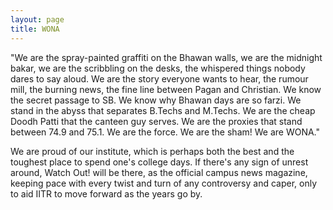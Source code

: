 ```yaml
---
layout: page
title: WONA
---
```

"We are the spray-painted graffiti on the Bhawan walls, we are the midnight bakar, we are the scribbling on the desks, the whispered things nobody dares to say aloud. We are the story everyone wants to hear, the rumour mill, the burning news, the fine line between Pagan and Christian. We know the secret passage to SB. We know why Bhawan days are so farzi. We stand in the abyss that separates B.Techs and M.Techs. We are the cheap Doodh Patti that the canteen guy serves. We are the proxies that stand between 74.9 and 75.1. We are the force. We are the sham! We are WONA."

We are proud of our institute, which is perhaps both the best and the toughest place to spend one's college days. If there's any sign of unrest around, Watch Out! will be there, as the official campus news magazine, keeping pace with every twist and turn of any controversy and caper, only to aid IITR to move forward as the years go by.